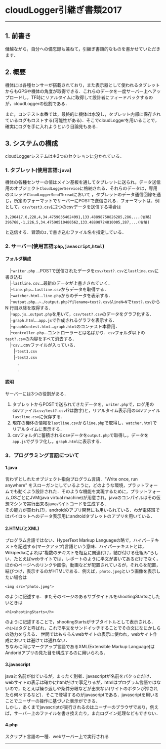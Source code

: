 # cloudLogger引継ぎ書類2017

***
## 1. 前書き
僭越ながら，自分への備忘録も兼ねて，引継ぎ書類的なものを書かせていただきます．

## 2. 概要
機体には各種センサーが搭載されており，また表示器として使われるタブレットからもGPSや機体の角度が取得できる．これらのデータを一度サーバー上へアップロードし，TF時にリアルタイムに取得して設計者にフィードバックするのが，cloudLoggerの役割である．

また，コンテスト本番では，最終的に機体は水没し，タブレット内部に保存されているログもロストする(可能性がある)．そこでcloudLoggerを用いることで，確実にログを手に入れようという目論見もある．

## 3. システムの構成
cloudLoggerシステムは主2つのセクションに分かれている．
### 1. タブレット(使用言語:`java`)
機体の各種センサーの値はメイン基板を通してタブレットに送られ，データ送信用のオブジェクト`CloudLoggerService`に格納される．それらのデータは，専用のスレッド`CloudLoggerSendThread`において
，タブレットのデータ通信回線を通じ，所定のフォーマットでサーバーにPOSTで送信される．フォーマットは，例として，`csv/test3.csv`に2つのcsvデータを送信する場合は
```test3.csv:
3,296417,0,228,4,34.47590354024991,133.48898750826285,286,...(省略)
296768,-1,226,5,34.47590510480562,133.48898724810005,287,...(省略)
```
と送信する．冒頭の`3,`で書き込むファイル名を指定している．
### 2. サーバー(使用言語:`php`,`javascript`,`html`)
#### フォルダ構成
　|-`writer.php` ...POSTで送信されたデータを`csv/test?.csv`と`lastline.csv`に書き込む  
　|-`lastline.csv`...最新のデータが上書きされていく．  
　|-`line.php`...`lastline.csv`からデータを取得する．  
　|-`watcher.html`...`line.php`からのデータを表示する．  
　|-`output.php`...`~./output.php?filename=test?.csv&lineN=N`で`test?.csv`からN 行目以降を取得する．  
　|-`app.js`...`output.php`を用いて，`csv/test?.csv`のデータをグラフ化する．  
　|-`graph.html`...`app.js`で作成されるグラフを表示する．  
　|-`graphContest.html`...`graph.html`のコンテスト本番用．  
　|-`controller.php`...コントローラーとは名ばかり．`csv`フォルダ以下の`test?.csv`の内容をすべて消去する．  
　|-`csv`...csvファイルが入っている．  
　　|-`test1.csv`  
　　|-`test2.csv`  
　　　.  
　　　.  
#### 説明
サーバーには3つの役割がある．
1. タブレットからPOSTで送られてきたデータを，`writer.php`で，ログ用のcsvファイル`csv/test?.csv`(?は数字)と，リアルタイム表示用のcsvファイル`lastline.csv`に保存する．
2. 現在の機体の情報を`lastline.csv`から`line.php`で取得し，`watcher.html`でリアルタイムに表示する．
3. csvフォルダに蓄積されるcsvデータを`output.php`で取得し，データを`app.js`でグラフ化し，`graph.html`に表示する．

### 3．プログラミング言語について
#### 1.java
言わずとしれたオブジェクト指向プログラム言語．"Write once, run anywhere" をスローガンにしているように，どのような環境，プラットフォームでも動くよう設計された．そのような機能を実現するために，プラットフォーム,OSごとにJVM(java virtual machine)が用意され，javaのコンパイルはその仮想マシンで実行出来るjavaバイトコードを生成する．  
その能力が買われ(?)，androidのアプリ開発にも用いられている．わが電装班ではパイロットへのデータ表示用にandroidタブレットのアプリを用いている．
#### 2.HTML(とXML)
プログラム言語ではない．HyperText Markup Languageの略で，ハイパーテキストを記述する(マークアップ)言語という意味．ハイパーテキストとは，Wikipediaによれは"複数のテキストを相互に関連付け，結び付ける仕組み"らしい．たとえばwebサイトでは，レポートのように平文が書いてあるだけでなく，ほかのページへのリンクや画像，動画などが配置されているが，それらを配置，結びつけ，表示するのがHTMLである．例えば，`photo.jpeg`という画像を表示したい場合は
```
<img src="photo.jpeg">
```
のように記述する．またそのページのあるサブタイトルをshootingStartsにしたいときは
```
<h1>shootingStarts</h>
```
のように記述することで，shootingStartsがサブタイトルとして表示される．
`<h1>`はタグと呼ばれ，これで平文をサンドイッチすることでその文になにかしらの効力を与える．
世間ではもちろんwebサイトの表示に使われ，webサイト作成においては避けては通れない．  
ちなみに同じマークアップ言語であるXML(Extensible Markup Language)はAndoridアプリの見た目を構成するのに用いられる．
#### 3.javascript
javaと名前が似ているが，まったく別者．javascriptが名前をパクっただけ．  
webサイトの表示は確かにhtmlだけで事足りるが，htmlはプログラム言語ではないので，たとえば繰り返しや条件分岐などが出来ない(サイトのボタンが押されたら何々するなど)．そこで登場するのがjavascriptである．javascriptを用いることでユーザーの操作に基づいた表示ができる．  
しかし，あくまでjavascriptが実行されるのはユーザーのブラウザであり，例えば，サーバー上のファイルを書き換えたり，またログイン処理などもできない．
#### 4.php
スクリプト言語の一種．webサーバー上で実行される
***
